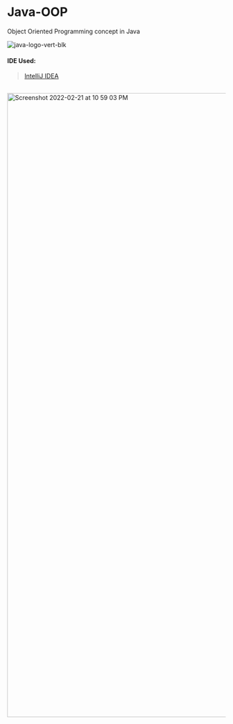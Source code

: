 # Java-OOP

Object Oriented Programming concept in Java

![java-logo-vert-blk](https://user-images.githubusercontent.com/29379856/155002372-bc65017d-e70a-4932-8930-671730ad567d.png)


#### IDE Used:
> [IntelliJ IDEA](https://www.jetbrains.com/idea/)

<br />
<img width="1440" alt="Screenshot 2022-02-21 at 10 59 03 PM" src="https://user-images.githubusercontent.com/29379856/155002946-efe49c6f-6420-4ce3-823e-18107eb818df.png">
